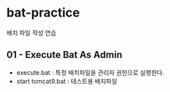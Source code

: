 # bat-practice
배치 파일 작성 연습

## 01 - Execute Bat As Admin
- execute.bat : 특정 배치파일을 관리자 권한으로 실행한다.
- start tomcat9.bat : 테스트용 배치파일
